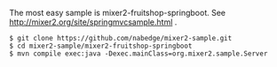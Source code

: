 The most easy sample is mixer2-fruitshop-springboot.
See http://mixer2.org/site/springmvcsample.html .

```
$ git clone https://github.com/nabedge/mixer2-sample.git
$ cd mixer2-sample/mixer2-fruitshop-springboot
$ mvn compile exec:java -Dexec.mainClass=org.mixer2.sample.Server
```

